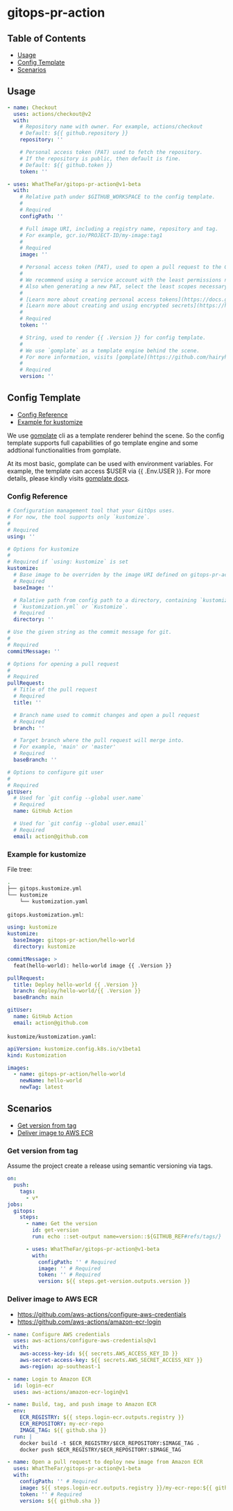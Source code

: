 # gitops-pr-action

## Table of Contents

- [Usage](#usage)
- [Config Template](#config-template)
- [Scenarios](#scenarios)

## Usage

```yaml
- name: Checkout
  uses: actions/checkout@v2
  with:
    # Repository name with owner. For example, actions/checkout
    # Default: ${{ github.repository }}
    repository: ''

    # Personal access token (PAT) used to fetch the repository.
    # If the repository is public, then default is fine.
    # Default: ${{ github.token }}
    token: ''

- uses: WhatTheFar/gitops-pr-action@v1-beta
  with:
    # Relative path under $GITHUB_WORKSPACE to the config template.
    #
    # Required
    configPath: ''

    # Full image URI, including a registry name, repository and tag.
    # For example, gcr.io/PROJECT-ID/my-image:tag1
    #
    # Required
    image: ''

    # Personal access token (PAT), used to open a pull request to the GitOps repository.
    #
    # We recommend using a service account with the least permissions necessary.
    # Also when generating a new PAT, select the least scopes necessary.
    #
    # [Learn more about creating personal access tokens](https://docs.github.com/en/free-pro-team@latest/github/authenticating-to-github/creating-a-personal-access-token)
    # [Learn more about creating and using encrypted secrets](https://help.github.com/en/actions/automating-your-workflow-with-github-actions/creating-and-using-encrypted-secrets)
    #
    # Required
    token: ''

    # String, used to render {{ .Version }} for config template.
    #
    # We use `gomplate` as a template engine behind the scene.
    # For more information, visits [gomplate](https://github.com/hairyhenderson/gomplate).
    #
    # Required
    version: ''
```

## Config Template

- [Config Reference](#config-reference)
- [Example for kustomize](#example-for-kustomize)

We use [gomplate](https://github.com/hairyhenderson/gomplate) cli as a template renderer
behind the scene. So the config template supports full capabilities of go template
engine and some addtional functionalities from gomplate.

At its most basic, gomplate can be used with environment variables.
For example, the template can access $USER via {{ .Env.USER }}.
For more details, please kindly visits [gomplate docs](https://docs.gomplate.ca/).

### Config Reference

```yaml
# Configuration management tool that your GitOps uses.
# For now, the tool supports only `kustomize`.
#
# Required
using: ''

# Options for kustomize
#
# Required if `using: kustomize` is set
kustomize:
  # Base image to be overriden by the image URI defined on gitops-pr-action.
  # Required
  baseImage: ''

  # Ralative path from config path to a directory, containing `kustomization.yaml`,
  # `kustomization.yml` or `Kustomize`.
  # Required
  directory: ''

# Use the given string as the commit message for git.
#
# Required
commitMessage: ''

# Options for opening a pull request
#
# Required
pullRequest:
  # Title of the pull request
  # Required
  title: ''

  # Branch name used to commit changes and open a pull request
  # Required
  branch: ''

  # Target branch where the pull request will merge into.
  # For example, 'main' or 'master'
  # Required
  baseBranch: ''

# Options to configure git user
#
# Required
gitUser:
  # Used for `git config --global user.name`
  # Required
  name: GitHub Action

  # Used for `git config --global user.email`
  # Required
  email: action@github.com
```

### Example for kustomize

File tree:

```bash
.
├── gitops.kustomize.yml
└── kustomize
    └── kustomization.yaml
```

`gitops.kustomization.yml`:

```yaml
using: kustomize
kustomize:
  baseImage: gitops-pr-action/hello-world
  directory: kustomize

commitMessage: >
  feat(hello-world): hello-world image {{ .Version }}

pullRequest:
  title: Deploy hello-world {{ .Version }}
  branch: deploy/hello-world/{{ .Version }}
  baseBranch: main

gitUser:
  name: GitHub Action
  email: action@github.com
```

`kustomize/kustomization.yaml`:

```yaml
apiVersion: kustomize.config.k8s.io/v1beta1
kind: Kustomization

images:
  - name: gitops-pr-action/hello-world
    newName: hello-world
    newTag: latest
```

## Scenarios

- [Get version from tag](#get-version-from-tag)
- [Deliver image to AWS ECR](#deliver-image-to-aws-ecr)

### Get version from tag

Assume the project create a release using semantic versioning via tags.

```yaml
on:
  push:
    tags:
      - v*
jobs:
  gitops:
    steps:
      - name: Get the version
        id: get-version
        run: echo ::set-output name=version::${GITHUB_REF#refs/tags/}

      - uses: WhatTheFar/gitops-pr-action@v1-beta
        with:
          configPath: '' # Required
          image: '' # Required
          token: '' # Required
          version: ${{ steps.get-version.outputs.version }}
```

### Deliver image to AWS ECR

- <https://github.com/aws-actions/configure-aws-credentials>
- <https://github.com/aws-actions/amazon-ecr-login>

```yaml
- name: Configure AWS credentials
  uses: aws-actions/configure-aws-credentials@v1
  with:
    aws-access-key-id: ${{ secrets.AWS_ACCESS_KEY_ID }}
    aws-secret-access-key: ${{ secrets.AWS_SECRET_ACCESS_KEY }}
    aws-region: ap-southeast-1

- name: Login to Amazon ECR
  id: login-ecr
  uses: aws-actions/amazon-ecr-login@v1

- name: Build, tag, and push image to Amazon ECR
  env:
    ECR_REGISTRY: ${{ steps.login-ecr.outputs.registry }}
    ECR_REPOSITORY: my-ecr-repo
    IMAGE_TAG: ${{ github.sha }}
  run: |
    docker build -t $ECR_REGISTRY/$ECR_REPOSITORY:$IMAGE_TAG .
    docker push $ECR_REGISTRY/$ECR_REPOSITORY:$IMAGE_TAG

- name: Open a pull request to deploy new image from Amazon ECR
  uses: WhatTheFar/gitops-pr-action@v1-beta
  with:
    configPath: '' # Required
    image: ${{ steps.login-ecr.outputs.registry }}/my-ecr-repo:${{ github.sha }}
    token: '' # Required
    version: ${{ github.sha }}
```

